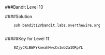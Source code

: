 ###Bandit Level 10

####Solution
```
	ssh bandit12@bandit.labs.overthewire.org
	
```


#####Key for Level 11
```
	8ZjyCRiBWFYkneahHwxCv3wb2a1ORpYL
```
